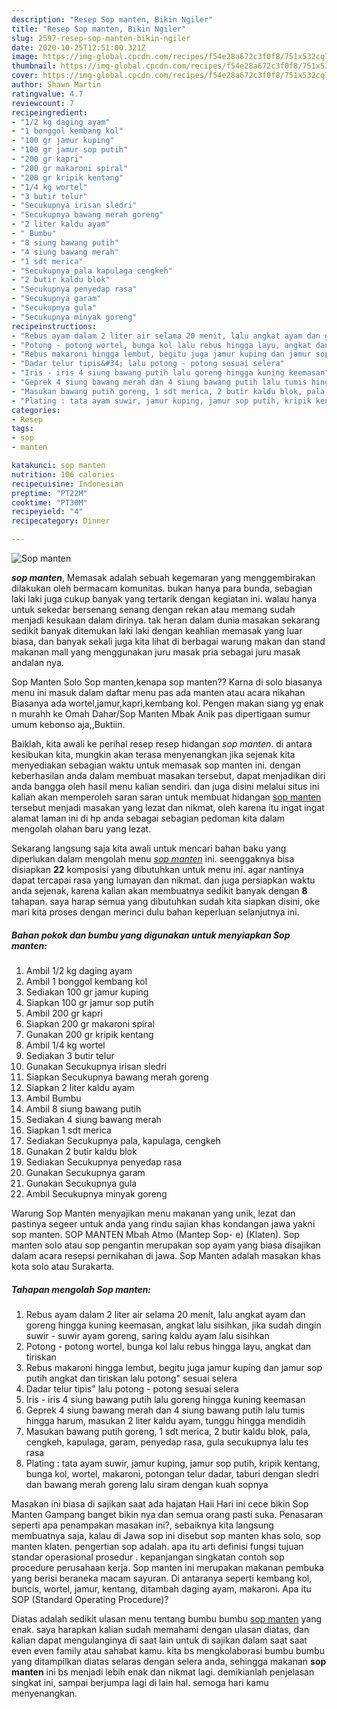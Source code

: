 ```yaml
---
description: "Resep Sop manten, Bikin Ngiler"
title: "Resep Sop manten, Bikin Ngiler"
slug: 2597-resep-sop-manten-bikin-ngiler
date: 2020-10-25T12:51:00.321Z
image: https://img-global.cpcdn.com/recipes/f54e28a672c3f0f8/751x532cq70/sop-manten-foto-resep-utama.jpg
thumbnail: https://img-global.cpcdn.com/recipes/f54e28a672c3f0f8/751x532cq70/sop-manten-foto-resep-utama.jpg
cover: https://img-global.cpcdn.com/recipes/f54e28a672c3f0f8/751x532cq70/sop-manten-foto-resep-utama.jpg
author: Shawn Martin
ratingvalue: 4.7
reviewcount: 7
recipeingredient:
- "1/2 kg daging ayam"
- "1 bonggol kembang kol"
- "100 gr jamur kuping"
- "100 gr jamur sop putih"
- "200 gr kapri"
- "200 gr makaroni spiral"
- "200 gr kripik kentang"
- "1/4 kg wortel"
- "3 butir telur"
- "Secukupnya irisan sledri"
- "Secukupnya bawang merah goreng"
- "2 liter kaldu ayam"
- " Bumbu"
- "8 siung bawang putih"
- "4 siung bawang merah"
- "1 sdt merica"
- "Secukupnya pala kapulaga cengkeh"
- "2 butir kaldu blok"
- "Secukupnya penyedap rasa"
- "Secukupnya garam"
- "Secukupnya gula"
- "Secukupnya minyak goreng"
recipeinstructions:
- "Rebus ayam dalam 2 liter air selama 20 menit, lalu angkat ayam dan goreng hingga kuning keemasan, angkat lalu sisihkan, jika sudah dingin suwir - suwir ayam goreng, saring kaldu ayam lalu sisihkan"
- "Potong - potong wortel, bunga kol lalu rebus hingga layu, angkat dan tiriskan"
- "Rebus makaroni hingga lembut, begitu juga jamur kuping dan jamur sop putih angkat dan tiriskan lalu potong&#34; sesuai selera"
- "Dadar telur tipis&#34; lalu potong - potong sesuai selera"
- "Iris - iris 4 siung bawang putih lalu goreng hingga kuning keemasan"
- "Geprek 4 siung bawang merah dan 4 siung bawang putih lalu tumis hingga harum, masukan 2 liter kaldu ayam, tunggu hingga mendidih"
- "Masukan bawang putih goreng, 1 sdt merica, 2 butir kaldu blok, pala, cengkeh, kapulaga, garam, penyedap rasa, gula secukupnya lalu tes rasa"
- "Plating : tata ayam suwir, jamur kuping, jamur sop putih, kripik kentang, bunga kol, wortel, makaroni, potongan telur dadar, taburi dengan sledri dan bawang merah goreng lalu siram dengan kuah sopnya"
categories:
- Resep
tags:
- sop
- manten

katakunci: sop manten 
nutrition: 106 calories
recipecuisine: Indonesian
preptime: "PT22M"
cooktime: "PT30M"
recipeyield: "4"
recipecategory: Dinner

---
```



![Sop manten](https://img-global.cpcdn.com/recipes/f54e28a672c3f0f8/751x532cq70/sop-manten-foto-resep-utama.jpg)

<b><i>sop manten</i></b>, Memasak adalah sebuah kegemaran yang menggembirakan dilakukan oleh bermacam komunitas. bukan hanya para bunda, sebagian laki laki juga cukup banyak yang tertarik dengan kegiatan ini. walau hanya untuk sekedar bersenang senang dengan rekan atau memang sudah menjadi kesukaan dalam dirinya. tak heran dalam dunia masakan sekarang sedikit banyak ditemukan laki laki dengan keahlian memasak yang luar biasa, dan banyak sekali juga kita lihat di berbagai warung makan dan stand makanan mall yang menggunakan juru masak pria sebagai juru masak andalan nya.

Sop Manten Solo Sop manten,kenapa sop manten?? Karna di solo biasanya menu ini masuk dalam daftar menu pas ada manten atau acara nikahan Biasanya ada wortel,jamur,kapri,kembang kol. Pengen makan siang yg enak n murahh ke Omah Dahar/Sop Manten Mbak Anik pas dipertigaan sumur umum kebonso aja,,Buktiin.

Baiklah, kita awali ke perihal resep resep hidangan <i>sop manten</i>. di antara kesibukan kita, mungkin akan terasa menyenangkan jika sejenak kita menyediakan sebagian waktu untuk memasak sop manten ini. dengan keberhasilan anda dalam membuat masakan tersebut, dapat menjadikan diri anda bangga oleh hasil menu kalian sendiri. dan juga disini melalui situs ini kalian akan memperoleh saran saran untuk membuat hidangan <u>sop manten</u> tersebut menjadi masakan yang lezat dan nikmat, oleh karena itu ingat ingat alamat laman ini di hp anda sebagai sebagian pedoman kita dalam mengolah olahan baru yang lezat.


Sekarang langsung saja kita awali untuk mencari bahan baku yang diperlukan dalam mengolah menu <u><i>sop manten</i></u> ini. seenggaknya bisa disiapkan <b>22</b> komposisi yang dibutuhkan untuk menu ini. agar nantinya dapat tercapai rasa yang lumayan dan nikmat. dan juga persiapkan waktu anda sejenak, karena kalian akan membuatnya sedikit banyak dengan <b>8</b> tahapan. saya harap semua yang dibutuhkan sudah kita siapkan disini, oke mari kita proses dengan merinci dulu bahan keperluan selanjutnya ini.

<!--inarticleads1-->

##### Bahan pokok dan bumbu yang digunakan untuk menyiapkan Sop manten:

1. Ambil 1/2 kg daging ayam
1. Ambil 1 bonggol kembang kol
1. Sediakan 100 gr jamur kuping
1. Siapkan 100 gr jamur sop putih
1. Ambil 200 gr kapri
1. Siapkan 200 gr makaroni spiral
1. Gunakan 200 gr kripik kentang
1. Ambil 1/4 kg wortel
1. Sediakan 3 butir telur
1. Gunakan Secukupnya irisan sledri
1. Siapkan Secukupnya bawang merah goreng
1. Siapkan 2 liter kaldu ayam
1. Ambil  Bumbu
1. Ambil 8 siung bawang putih
1. Sediakan 4 siung bawang merah
1. Siapkan 1 sdt merica
1. Sediakan Secukupnya pala, kapulaga, cengkeh
1. Gunakan 2 butir kaldu blok
1. Sediakan Secukupnya penyedap rasa
1. Gunakan Secukupnya garam
1. Gunakan Secukupnya gula
1. Ambil Secukupnya minyak goreng


Warung Sop Manten menyajikan menu makanan yang unik, lezat dan pastinya segeer untuk anda yang rindu sajian khas kondangan jawa yakni sop manten. SOP MANTEN Mbah Atmo (Mantep Sop- e) (Klaten). Sop manten solo atau sop pengantin merupakan sop ayam yang biasa disajikan dalam acara resepsi pernikahan di jawa. Sop Manten adalah masakan khas kota solo atau Surakarta. 

<!--inarticleads2-->

##### Tahapan mengolah Sop manten:

1. Rebus ayam dalam 2 liter air selama 20 menit, lalu angkat ayam dan goreng hingga kuning keemasan, angkat lalu sisihkan, jika sudah dingin suwir - suwir ayam goreng, saring kaldu ayam lalu sisihkan
1. Potong - potong wortel, bunga kol lalu rebus hingga layu, angkat dan tiriskan
1. Rebus makaroni hingga lembut, begitu juga jamur kuping dan jamur sop putih angkat dan tiriskan lalu potong&#34; sesuai selera
1. Dadar telur tipis&#34; lalu potong - potong sesuai selera
1. Iris - iris 4 siung bawang putih lalu goreng hingga kuning keemasan
1. Geprek 4 siung bawang merah dan 4 siung bawang putih lalu tumis hingga harum, masukan 2 liter kaldu ayam, tunggu hingga mendidih
1. Masukan bawang putih goreng, 1 sdt merica, 2 butir kaldu blok, pala, cengkeh, kapulaga, garam, penyedap rasa, gula secukupnya lalu tes rasa
1. Plating : tata ayam suwir, jamur kuping, jamur sop putih, kripik kentang, bunga kol, wortel, makaroni, potongan telur dadar, taburi dengan sledri dan bawang merah goreng lalu siram dengan kuah sopnya


Masakan ini biasa di sajikan saat ada hajatan Haii Hari ini cece bikin Sop Manten Gampang banget bikin nya dan semua orang pasti suka. Penasaran seperti apa penampakan masakan ini?, sebaiknya kita langsung membuatnya saja, kalau di Jawa sop ini disebut sop manten khas solo, sop manten klaten. pengertian sop adalah. apa itu arti definisi fungsi tujuan standar operasional prosedur . kepanjangan singkatan contoh sop procedure perusahaan kerja. Sop manten ini merupakan makanan pembuka yang berisi beraneka macam sayuran. Di antaranya seperti kembang kol, buncis, wortel, jamur, kentang, ditambah daging ayam, makaroni. Apa itu SOP (Standard Operating Procedure)? 

Diatas adalah sedikit ulasan menu tentang bumbu bumbu <u>sop manten</u> yang enak. saya harapkan kalian sudah memahami dengan ulasan diatas, dan kalian dapat mengulanginya di saat lain untuk di sajikan dalam saat saat even even family atau sahabat kamu. kita bs mengkolaborasi bumbu bumbu yang ditampilkan diatas selaras dengan selera anda, sehingga makanan <b>sop manten</b> ini bs menjadi lebih enak dan nikmat lagi. demikianlah penjelasan singkat ini, sampai berjumpa lagi di lain hal. semoga hari kamu menyenangkan.
